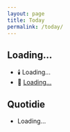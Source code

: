 ```yaml
---
layout: page
title: Today
permalink: /today/
---
```

<h2 id="current-date">Loading...</h2>
<ul>
  <span id="event-container"></span>
  <li>🕯️ <span id="feast-day">Loading...</span></li>
  <li>📖 <a id="daily-readings" href="#" target="_blank">Loading...</a></li>
  <span id="birthday-container"></span>
  <span id="song-container"></span>

</ul>
<h2>Quotidie</h2>
<ul id="quotidie-list">
  <li>Loading...</li>
</ul>
<script>
document.addEventListener('DOMContentLoaded', function() {
  const siteData = {{ site.data | jsonify }};
  
  function getPacificTime() {
    return new Date().toLocaleString("en-US", {timeZone: "America/Los_Angeles"});
  }
  function updateTimeElements() {
    const pacificTime = new Date(getPacificTime());
    
    document.getElementById('current-date').textContent = pacificTime.toLocaleString('en-US', { weekday: 'long', year: 'numeric', month: 'long', day: 'numeric' });
    
    const currentDate = pacificTime.toLocaleString('en-US', { month: '2-digit', day: '2-digit' }).replace('/', '-');
    const currentDay = pacificTime.toLocaleString('en-US', { weekday: 'long' }).toLowerCase();
    
    // Handle daily event
    const event = siteData.daily_events.find(e => e.date === currentDate);
    const eventContainer = document.getElementById('event-container');
    if (event) {
      eventContainer.innerHTML = `<li>📆 <span id="daily-event">${event.event}</span></li>`;
    } else {
      eventContainer.innerHTML = '';
    }
    
    const feast = siteData.feast_days.find(f => f.date === currentDate);
    document.getElementById('feast-day').innerHTML = feast ? feast.feast : "No feast day today";
    
    // Handle birthday
    const birthday = siteData.bdays.find(b => b.date === currentDate);
    const birthdayContainer = document.getElementById('birthday-container');
    if (birthday) {
      birthdayContainer.innerHTML = `<li>🎈 <span id="b-day">${birthday.bday}</span></li>`;
    } else {
      birthdayContainer.innerHTML = '';
    }


    // Handle daily song
    const dailysong = siteData.daily_song.find(s => s.date === currentDate);
    const songContainer = document.getElementById('song-container');
    if (dailysong) {
      const baseUrl = "https://music.youtube.com/watch?v=";
      songContainer.innerHTML = `<li>📻 <span id="today-song"><i><a href="${baseUrl}${dailysong.songId}" target="_blank">${dailysong.track}</a></i></span></li>`;
    } else {
      songContainer.innerHTML = '';
    }

    
    const quotidieList = document.getElementById('quotidie-list');
    quotidieList.innerHTML = '';
    siteData.quotidie[currentDay].forEach(task => {
      const li = document.createElement('li');
      li.innerHTML = task.task;
      quotidieList.appendChild(li);
    });

    // Update USCCB Daily Readings link
    const usccbDate = pacificTime.toLocaleString('en-US', { month: '2-digit', day: '2-digit', year: '2-digit' }).replace(/\//g, '');
    const usccbLink = `https://bible.usccb.org/bible/readings/${usccbDate}.cfm`;
    const dailyReadingsLink = document.getElementById('daily-readings');
    dailyReadingsLink.href = usccbLink;
    dailyReadingsLink.textContent = 'Daily Readings';

    console.log('Current Pacific Time:', pacificTime.toLocaleString());
    console.log('Lookup date for events, feasts, bdays:', currentDate);
    console.log('Current day for Quotidie:', currentDay);
    console.log('USCCB Date:', usccbDate);
  }
  updateTimeElements();
  setInterval(updateTimeElements, 60000);
});
</script>